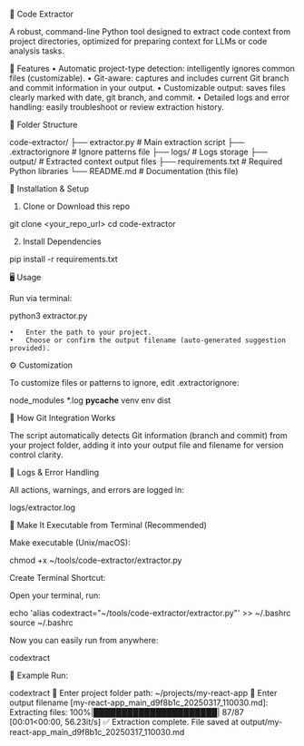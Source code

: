 🧩 Code Extractor

A robust, command-line Python tool designed to extract code context from project directories, optimized for preparing context for LLMs or code analysis tasks.

🚀 Features
	•	Automatic project-type detection: intelligently ignores common files (customizable).
	•	Git-aware: captures and includes current Git branch and commit information in your output.
	•	Customizable output: saves files clearly marked with date, git branch, and commit.
	•	Detailed logs and error handling: easily troubleshoot or review extraction history.

📂 Folder Structure

code-extractor/
├── extractor.py          # Main extraction script
├── .extractorignore      # Ignore patterns file
├── logs/                 # Logs storage
├── output/               # Extracted context output files
├── requirements.txt      # Required Python libraries
└── README.md             # Documentation (this file)

🔧 Installation & Setup

1. Clone or Download this repo

git clone <your_repo_url>
cd code-extractor

2. Install Dependencies

pip install -r requirements.txt

🖥 Usage

Run via terminal:

python3 extractor.py

	•	Enter the path to your project.
	•	Choose or confirm the output filename (auto-generated suggestion provided).

⚙️ Customization

To customize files or patterns to ignore, edit .extractorignore:

node_modules
*.log
__pycache__
venv
env
dist

📌 How Git Integration Works

The script automatically detects Git information (branch and commit) from your project folder, adding it into your output file and filename for version control clarity.

🚨 Logs & Error Handling

All actions, warnings, and errors are logged in:

logs/extractor.log

🎯 Make It Executable from Terminal (Recommended)

Make executable (Unix/macOS):

chmod +x ~/tools/code-extractor/extractor.py

Create Terminal Shortcut:

Open your terminal, run:

echo 'alias codextract="~/tools/code-extractor/extractor.py"' >> ~/.bashrc
source ~/.bashrc

Now you can easily run from anywhere:

codextract

🚀 Example Run:

codextract
📂 Enter project folder path: ~/projects/my-react-app
💾 Enter output filename [my-react-app_main_d9f8b1c_20250317_110030.md]:
Extracting files: 100%|██████████████████████| 87/87 [00:01<00:00, 56.23it/s]
✅ Extraction complete. File saved at output/my-react-app_main_d9f8b1c_20250317_110030.md
